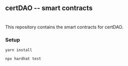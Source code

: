 ## certDAO -- smart contracts
#
This repository contains the smart contracts for certDAO.

### Setup

```
yarn install
```

```
npx hardhat test
```
